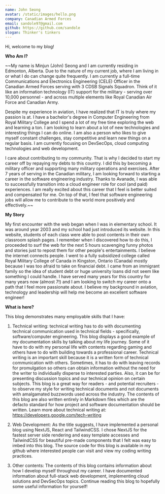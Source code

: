```yaml
---
name: John Seong
avatar: /static/images/hello.png
company: Canadian Armed Forces
email: sandole97@gmail.com
github: https://github.com/sandole
slogan: Thinker's tinkers
---
```


Hi, welcome to my blog!

**Who Am I?**  
  
~~My name is Minjun (John) Seong and I am currently residing in Edmonton, Alberta. Due to the nature of my current job, where I am living in or what I do can change quite frequently. I am currently a full-time Communications and Electronics Engineering (CELE) Officer in the Canadian Armed Forces serving with 3 CDSB Signals Squadron. Think of it like an information technology (IT) support for the military - serving over 10,000 personnel - and across multiple elements like Royal Canadian Air Force and Canadian Army.

Despite my experience in aviation, I have realized that IT is truly where my passion is at. I have a bachelor's degree in Computer Engineering from Royal Military College and I spend a lot of my free time exploring the web and learning a ton. I am looking to learn about a lot of new technologies and interesting things I can do online. I am also a person who likes to give myself constant challenges, stay competitive and learn new things on a regular basis. I am currently focusing on DevSecOps, cloud computing technologies and web development.  
  
I care about contributing to my community. That is why I decided to start my career off by repaying my debts to this country. I did this by becoming a military officer and supporting many military operations and exercises. After 7 years of serving in the Canadian military, I am looking forward to starting a career in the software engineering industry. Thanks to Avanade, I was able to successfully transition into a cloud engineer role for cool (and paid) experiences. I am really excited about this career that I feel is better suited and compensated for me. On top of that, I feel that software engineering jobs will allow me to contribute to the world more positively and effectively.~~

**My Story**  
  
My first encounter with the web began when I was in elementary school. It was around year 2003 and my school had just introduced its website. In this website, students of each class were able to post contents in their own classroom splash pages. I remember when I discovered how to do this, I proceeded to surf the web for the next 5 hours scavenging funny photos and stories just to repost them for other people's entertainments. I believe the internet connects people. 
I went to a fully subsidized college called Royal Military College of Canada in Kingston, Ontario (Canada) mostly because I was too afraid to take on financial debt. I came from an immigrant family so the idea of student debt or huge university loans did not seem like something I could handle. I have served many years for this country for many years now (almost 7!) and I am looking to switch my career onto a path that I feel more passionate about. I believe my background in aviation, technology and leadership will help me become an excellent software engineer!

**What is here?**    

This blog demonstrates many employable skills that I have:

1. Technical writing: technical writing has to do with documenting technical communication used in technical fields - specifically, software/computer engineering. This blog displays a good example of my documentation skills by talking about my life journey. Some of it have to do with my personal life with contents regarding gaming and others have to do with building towards a professional career. Technical writing is an important skill because it is a written form of technical communication with others. Sometimes, it has to do with leaving records for promulgation so others can obtain information without the need for the writer to individually disperse to interested parties. Also, it can be for presenting discussion topics and our technical opinion on certain subjects. This blog is a great way for readers - and potential recruiters - to observe my style for writing technical documents and not documents with amalgamated buzzwords used across the industry. The contents of this blog are also written entirely in Markdown files which are the defacto standard for how project and software documentation should be written. Learn more about technical writing at: https://developers.google.com/tech-writing  
  
2. Web Development: As the title suggests, I have implemented a personal blog using NextJS, React and TailwindCSS. I chose NextJS for the fastest server side rendering and easy template accesses and TailwindCSS for beautiful pre-made components that I felt was easy to imbed into this blog. The source code for this blog is available in my github where interested people can visit and view my coding writing practices.  
  
3. Other contents: The contents of this blog contains information about how I develop myself throughout my career. I have documented information about full-stack web development, implementing cloud solutions and DevSecOps topics. Continue reading this blog to hopefully some useful information for yourself!  
